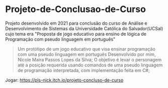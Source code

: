 # Projeto-de-Conclusao-de-Curso
Projeto desenvolvido em 2021 para conclusão do curso de Análise e Desenvolvimento de Sistemas  da Universidade Católica do Salvador(UCSal) cujo tema era "Proposta de jogo educativo para ensino de lógica de Programação com  pseudo linguagem em português"
>Um protótipo de um jogo educativo que visa ensinar programação com uma pseudo linguagem em português
Desenvolvido por mim, Nicole Maira Passos Lopes da Silva;
O objetivo é levar o personagem até a posição requerida usando comandos de uma pseudo linguagem de programação interpretada, com implementação feita em C#;

Jogar: https://pls-nick.itch.io/projeto-concluso-de-curso
